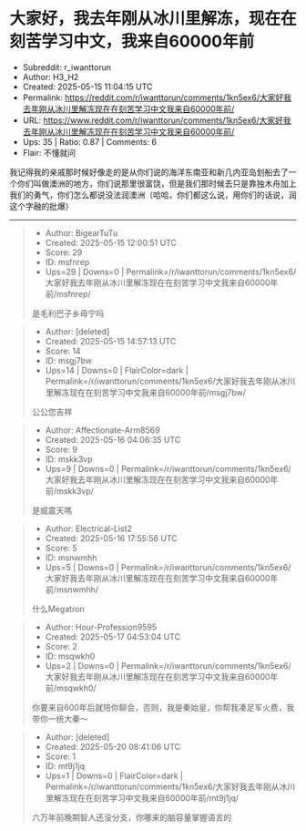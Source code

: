 # 大家好，我去年刚从冰川里解冻，现在在刻苦学习中文，我来自60000年前

- Subreddit: r_iwanttorun
- Author: H3_H2
- Created: 2025-05-15 11:04:15 UTC
- Permalink: https://reddit.com/r/iwanttorun/comments/1kn5ex6/大家好我去年刚从冰川里解冻现在在刻苦学习中文我来自60000年前/
- URL: https://www.reddit.com/r/iwanttorun/comments/1kn5ex6/大家好我去年刚从冰川里解冻现在在刻苦学习中文我来自60000年前/
- Ups: 35 | Ratio: 0.87 | Comments: 6
- Flair: 不懂就问


我记得我的亲戚那时候好像走的是从你们说的海洋东南亚和新几内亚岛划船去了一个你们叫做澳洲的地方，你们说那里很富饶，但是我们那时候去只是靠独木舟加上我们的勇气，你们怎么都说没法润澳洲（哈哈，你们都这么说，用你们的话说，润这个字融的批爆）


---

> - Author: BigearTuTu
> - Created: 2025-05-15 12:00:51 UTC
> - Score: 29
> - ID: msfnrep
> - Ups=29 | Downs=0 | Permalink=/r/iwanttorun/comments/1kn5ex6/大家好我去年刚从冰川里解冻现在在刻苦学习中文我来自60000年前/msfnrep/
>
> 是毛利巴子乡毋宁吗

> - Author: [deleted]
> - Created: 2025-05-15 14:57:13 UTC
> - Score: 14
> - ID: msgj7bw
> - Ups=14 | Downs=0 | FlairColor=dark | Permalink=/r/iwanttorun/comments/1kn5ex6/大家好我去年刚从冰川里解冻现在在刻苦学习中文我来自60000年前/msgj7bw/
>
> 公公您吉祥

> - Author: Affectionate-Arm8569
> - Created: 2025-05-16 04:06:35 UTC
> - Score: 9
> - ID: mskk3vp
> - Ups=9 | Downs=0 | Permalink=/r/iwanttorun/comments/1kn5ex6/大家好我去年刚从冰川里解冻现在在刻苦学习中文我来自60000年前/mskk3vp/
>
> 是威震天嗎

> - Author: Electrical-List2
> - Created: 2025-05-16 17:55:56 UTC
> - Score: 5
> - ID: msnwmhh
> - Ups=5 | Downs=0 | Permalink=/r/iwanttorun/comments/1kn5ex6/大家好我去年刚从冰川里解冻现在在刻苦学习中文我来自60000年前/msnwmhh/
>
> 什么Megatron

> - Author: Hour-Profession9595
> - Created: 2025-05-17 04:53:04 UTC
> - Score: 2
> - ID: msqwkh0
> - Ups=2 | Downs=0 | Permalink=/r/iwanttorun/comments/1kn5ex6/大家好我去年刚从冰川里解冻现在在刻苦学习中文我来自60000年前/msqwkh0/
>
> 你要来自600年后就陪你聊会，否则，我是秦始皇，你帮我凑足军火费，我带你一统大秦～

> - Author: [deleted]
> - Created: 2025-05-20 08:41:06 UTC
> - Score: 1
> - ID: mt9j1jq
> - Ups=1 | Downs=0 | FlairColor=dark | Permalink=/r/iwanttorun/comments/1kn5ex6/大家好我去年刚从冰川里解冻现在在刻苦学习中文我来自60000年前/mt9j1jq/
>
> 六万年前晚期智人还没分支，你哪来的脑容量掌握语言的
